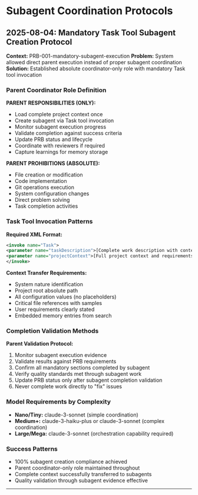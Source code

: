 # Subagent Coordination Protocols

## 2025-08-04: Mandatory Task Tool Subagent Creation Protocol
**Context:** PRB-001-mandatory-subagent-execution
**Problem:** System allowed direct parent execution instead of proper subagent coordination
**Solution:** Established absolute coordinator-only role with mandatory Task tool invocation

### Parent Coordinator Role Definition
**PARENT RESPONSIBILITIES (ONLY):**
- Load complete project context once
- Create subagent via Task tool invocation
- Monitor subagent execution progress  
- Validate completion against success criteria
- Update PRB status and lifecycle
- Coordinate with reviewers if required
- Capture learnings for memory storage

**PARENT PROHIBITIONS (ABSOLUTE):**
- File creation or modification
- Code implementation
- Git operations execution
- System configuration changes
- Direct problem solving
- Task completion activities

### Task Tool Invocation Patterns
**Required XML Format:**
```xml
<invoke name="Task">
<parameter name="taskDescription">[Complete work description with context]</parameter>
<parameter name="projectContext">[Full project context and requirements]</parameter>
</invoke>
```

**Context Transfer Requirements:**
- System nature identification
- Project root absolute path
- All configuration values (no placeholders)
- Critical file references with samples
- User requirements clearly stated
- Embedded memory entries from search

### Completion Validation Methods
**Parent Validation Protocol:**
1. Monitor subagent execution evidence
2. Validate results against PRB requirements
3. Confirm all mandatory sections completed by subagent
4. Verify quality standards met through subagent work
5. Update PRB status only after subagent completion validation
6. Never complete work directly to "fix" issues

### Model Requirements by Complexity
- **Nano/Tiny:** claude-3-sonnet (simple coordination)
- **Medium+:** claude-3-haiku-plus or claude-3-sonnet (complex coordination)
- **Large/Mega:** claude-3-sonnet (orchestration capability required)

### Success Patterns
- 100% subagent creation compliance achieved
- Parent coordinator-only role maintained throughout
- Complete context successfully transferred to subagents
- Quality validation through subagent evidence effective

---